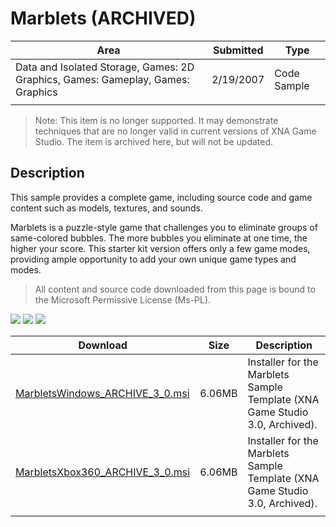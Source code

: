 # Marblets (ARCHIVED)

|Area|Submitted|Type|
|-|-|-|
Data and Isolated Storage, Games: 2D Graphics, Games: Gameplay, Games: Graphics|2/19/2007|Code Sample
||||

> Note: This item is no longer supported. It may demonstrate techniques that are no longer valid in current versions of XNA Game Studio. The item is archived here, but will not be updated.

## Description

This sample provides a complete game, including source code and game content such as models, textures, and sounds.

Marblets is a puzzle-style game that challenges you to eliminate groups of same-colored bubbles. The more bubbles you eliminate at one time, the higher your score. This starter kit version offers only a few game modes, providing ample opportunity to add your own unique game types and modes.

> All content and source code downloaded from this page is bound to the Microsoft Permissive License (Ms-PL).

![](https://github.com/simondarksidej/XNAGameStudio/blob/archive/Images/XNA_Marblets_01_small.jpg?raw=true)
![](https://github.com/simondarksidej/XNAGameStudio/blob/archive/Images/XNA_Marblets_02_small.jpg?raw=true)
![](https://github.com/simondarksidej/XNAGameStudio/blob/archive/Images/XNA_Marblets_03_small.jpg?raw=true)

Download | Size | Description
---|---|---|
[MarbletsWindows_ARCHIVE_3_0.msi](https://github.com/simondarksidej/XNAGameStudio/tree/archive/Samples/MarbletsWindows_ARCHIVE_3_0.msi?raw=true) | 6.06MB | Installer for the Marblets Sample Template (XNA Game Studio 3.0, Archived).
[MarbletsXbox360_ARCHIVE_3_0.msi](https://github.com/simondarksidej/XNAGameStudio/tree/archive/Samples/MarbletsXbox360_ARCHIVE_3_0.msi?raw=true) | 6.06MB | Installer for the Marblets Sample Template (XNA Game Studio 3.0, Archived).
||||
